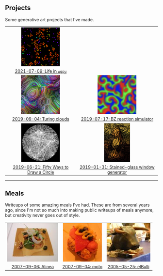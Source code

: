 <link href="main.css" rel="stylesheet">

## Projects

Some generative art projects that I've made.

| | |
|:---:|:---:|
| [![](projects/life/icon.png)](projects/life/) |
| [2021-07-09: Life in `wgpu`](projects/life/) |
| [![](projects/turing-clouds/icon.png)](projects/turing-clouds/) | [![](projects/bz/icon.png)](projects/bz/) |
| [2019-09-04: Turing clouds](projects/turing-clouds/) | [2019-07-17: BZ reaction simulator](projects/bz/) |
| [![](projects/50-circles/icon.png)](projects/50-circles/) | [![](projects/glass/icon.png)](projects/glass/) |
| [2019-06-21: Fifty Ways to Draw a Circle](projects/50-circles/) | [2019-01-31: Stained-glass window generator](projects/glass/) |

---

## Meals

Writeups of some amazing meals I've had. These are from several years ago,
since I'm not so much into making public writeups of meals anymore, but
creativity never goes out of style.

| | | |
|:---:|:---:|:---:|
| [![](meals/alinea/icon.jpg)](meals/alinea/) | [![](meals/moto/icon.jpg)](meals/moto/) | [![](meals/elbulli/icon.jpg)](meals/elbulli/) |
| [2007-09-06: Alinea](meals/alinea/) | [2007-09-04: moto](meals/moto/) | [2005-05-25: elBulli](meals/elbulli/) |

